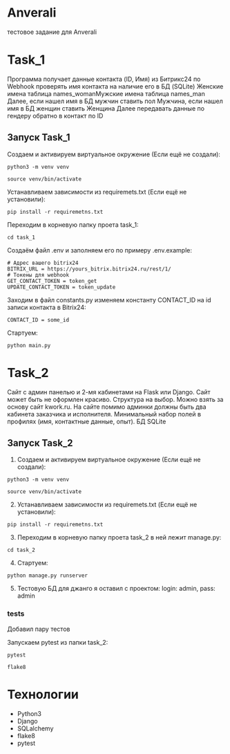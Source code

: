 # Anverali
тестовое задание для Anverali

# Task_1
Программа получает данные контакта (ID, Имя) из Битрикс24 по Webhook проверять имя контакта на наличие его в БД (SQLite) 
Женские имена таблица names_womanМужские имена таблица names_man
Далее, если нашел имя в БД мужчин ставить пол Мужчина, если нашел имя в БД женщин ставить Женщина
Далее передавать данные по гендеру обратно в контакт по ID

## Запуск Task_1

Создаем и активируем виртуальное окружение (Если ещё не создали):

```
python3 -m venv venv

source venv/bin/activate
```

Устанавливаем зависимости из requiremets.txt (Если ещё не установили):

```
pip install -r requiremetns.txt
```

Переходим в корневую папку проета task_1:

```
cd task_1
```

Создаём файл .env и заполняем его по примеру .env.example:
```
# Адрес вашего bitrix24
BITRIX_URL = https://yours_bitrix.bitrix24.ru/rest/1/
# Токены для webhook
GET_CONTACT_TOKEN = token_get
UPDATE_CONTACT_TOKEN = token_update
```

Заходим в файл constants.py изменяем константу CONTACT_ID на id записи контакта в Bitrix24:
```
CONTACT_ID = some_id
```

Стартуем:

```
python main.py
```


# Task_2
Cайт с админ панелью и 2-мя кабинетами на Flask или Django. Сайт может быть не оформлен красиво. Структура на выбор. Можно взять за основу сайт kwork.ru. На сайте помимо админки должны быть два кабинета заказчика и исполнителя. Минимальный набор полей в профилях (имя, контактные данные, опыт). БД SQLite


## Запуск Task_2

1. Создаем и активируем виртуальное окружение (Если ещё не создали):

```
python3 -m venv venv

source venv/bin/activate
```

2. Устанавливаем зависимости из requiremets.txt (Если ещё не установили):

```
pip install -r requiremetns.txt
```

3. Переходим в корневую папку проета task_2 в ней лежит manage.py:

```
cd task_2
```

4. Стартуем:

```
python manage.py runserver
```

5. Тестовую БД для джанго я оставил с проектом: login: admin, pass: admin


### tests
Добавил пару тестов

Запускаем pytest из папки task_2:

```
pytest
```

```
flake8
```


# Технологии

* Python3
* Django
* SQLalchemy
* flake8
* pytest
